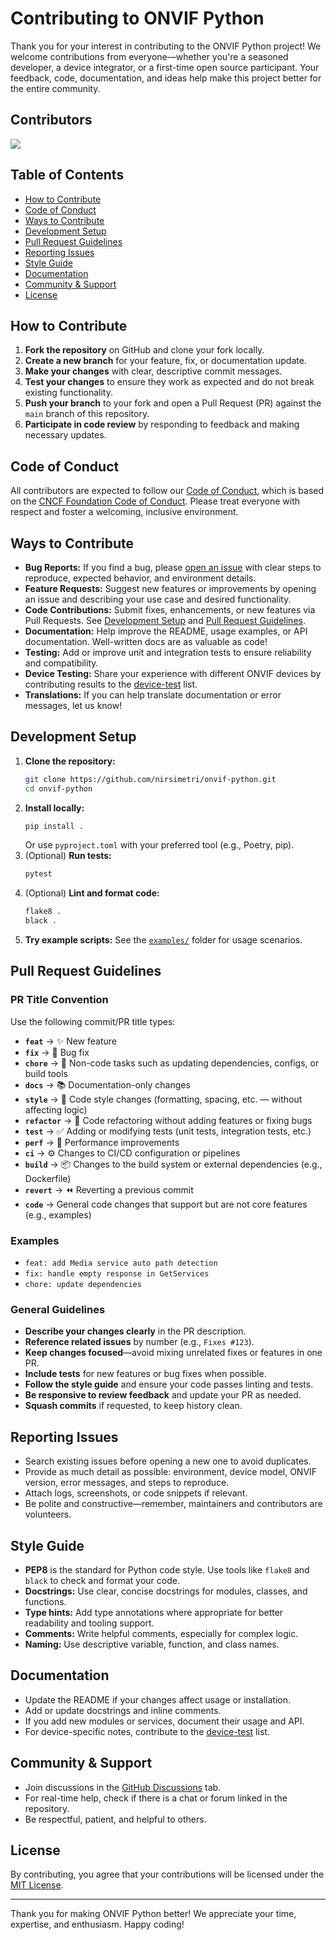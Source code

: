 # Contributing to ONVIF Python

Thank you for your interest in contributing to the ONVIF Python project! We welcome contributions from everyone—whether you're a seasoned developer, a device integrator, or a first-time open source participant. Your feedback, code, documentation, and ideas help make this project better for the entire community.

## Contributors

<a href="https://github.com/nirsimetri/onvif-python/graphs/contributors">
  <img src="https://contrib.rocks/image?repo=nirsimetri/onvif-python" />
</a>

## Table of Contents
- [How to Contribute](#how-to-contribute)
- [Code of Conduct](#code-of-conduct)
- [Ways to Contribute](#ways-to-contribute)
- [Development Setup](#development-setup)
- [Pull Request Guidelines](#pull-request-guidelines)
- [Reporting Issues](#reporting-issues)
- [Style Guide](#style-guide)
- [Documentation](#documentation)
- [Community & Support](#community--support)
- [License](#license)

## How to Contribute

1. **Fork the repository** on GitHub and clone your fork locally.
2. **Create a new branch** for your feature, fix, or documentation update.
3. **Make your changes** with clear, descriptive commit messages.
4. **Test your changes** to ensure they work as expected and do not break existing functionality.
5. **Push your branch** to your fork and open a Pull Request (PR) against the `main` branch of this repository.
6. **Participate in code review** by responding to feedback and making necessary updates.

## Code of Conduct

All contributors are expected to follow our [Code of Conduct](./CODE_OF_CONDUCT.md), which is based on the [CNCF Foundation Code of Conduct](https://github.com/cncf/foundation/blob/main/code-of-conduct.md). Please treat everyone with respect and foster a welcoming, inclusive environment.

## Ways to Contribute

- **Bug Reports:** If you find a bug, please [open an issue](https://github.com/nirsimetri/onvif-python/issues) with clear steps to reproduce, expected behavior, and environment details.
- **Feature Requests:** Suggest new features or improvements by opening an issue and describing your use case and desired functionality.
- **Code Contributions:** Submit fixes, enhancements, or new features via Pull Requests. See [Development Setup](#development-setup) and [Pull Request Guidelines](#pull-request-guidelines).
- **Documentation:** Help improve the README, usage examples, or API documentation. Well-written docs are as valuable as code!
- **Testing:** Add or improve unit and integration tests to ensure reliability and compatibility.
- **Device Testing:** Share your experience with different ONVIF devices by contributing results to the [device-test](https://github.com/nirsimetri/onvif-products/blob/main/device-test) list.
- **Translations:** If you can help translate documentation or error messages, let us know!

## Development Setup

1. **Clone the repository:**
   ```bash
   git clone https://github.com/nirsimetri/onvif-python.git
   cd onvif-python
   ```
2. **Install locally:**
   ```bash
   pip install .
   ```
   Or use `pyproject.toml` with your preferred tool (e.g., Poetry, pip).
3. (Optional) **Run tests:**
   ```bash
   pytest
   ```
4. (Optional) **Lint and format code:**
   ```bash
   flake8 .
   black .
   ```
5. **Try example scripts:**
   See the [`examples/`](./examples/) folder for usage scenarios.

## Pull Request Guidelines

### PR Title Convention

Use the following commit/PR title types:

- **`feat`** → ✨ New feature
- **`fix`** → 🐛 Bug fix
- **`chore`** → 🔧 Non-code tasks such as updating dependencies, configs, or build tools
- **`docs`** → 📚 Documentation-only changes
- **`style`** → 🎨 Code style changes (formatting, spacing, etc. — without affecting logic)
- **`refactor`** → 🔨 Code refactoring without adding features or fixing bugs
- **`test`** → ✅ Adding or modifying tests (unit tests, integration tests, etc.)
- **`perf`** → 🚀 Performance improvements
- **`ci`** → ⚙️ Changes to CI/CD configuration or pipelines
- **`build`** → 📦 Changes to the build system or external dependencies (e.g., Dockerfile)
- **`revert`** → ⏪ Reverting a previous commit
- **`code`** → General code changes that support but are not core features (e.g., examples)

### Examples
- `feat: add Media service auto path detection`  
- `fix: handle empty response in GetServices`  
- `chore: update dependencies`  

### General Guidelines

- **Describe your changes clearly** in the PR description.  
- **Reference related issues** by number (e.g., `Fixes #123`).  
- **Keep changes focused**—avoid mixing unrelated fixes or features in one PR.  
- **Include tests** for new features or bug fixes when possible.  
- **Follow the style guide** and ensure your code passes linting and tests.  
- **Be responsive to review feedback** and update your PR as needed.  
- **Squash commits** if requested, to keep history clean.  

## Reporting Issues

- Search existing issues before opening a new one to avoid duplicates.
- Provide as much detail as possible: environment, device model, ONVIF version, error messages, and steps to reproduce.
- Attach logs, screenshots, or code snippets if relevant.
- Be polite and constructive—remember, maintainers and contributors are volunteers.

## Style Guide

- **PEP8** is the standard for Python code style. Use tools like `flake8` and `black` to check and format your code.
- **Docstrings:** Use clear, concise docstrings for modules, classes, and functions.
- **Type hints:** Add type annotations where appropriate for better readability and tooling support.
- **Comments:** Write helpful comments, especially for complex logic.
- **Naming:** Use descriptive variable, function, and class names.

## Documentation

- Update the README if your changes affect usage or installation.
- Add or update docstrings and inline comments.
- If you add new modules or services, document their usage and API.
- For device-specific notes, contribute to the [device-test](https://github.com/nirsimetri/onvif-products/blob/main/device-test) list.

## Community & Support

- Join discussions in the [GitHub Discussions](https://github.com/nirsimetri/onvif-python/discussions) tab.
- For real-time help, check if there is a chat or forum linked in the repository.
- Be respectful, patient, and helpful to others.

## License

By contributing, you agree that your contributions will be licensed under the [MIT License](./LICENSE.md).

---

Thank you for making ONVIF Python better! We appreciate your time, expertise, and enthusiasm. Happy coding!